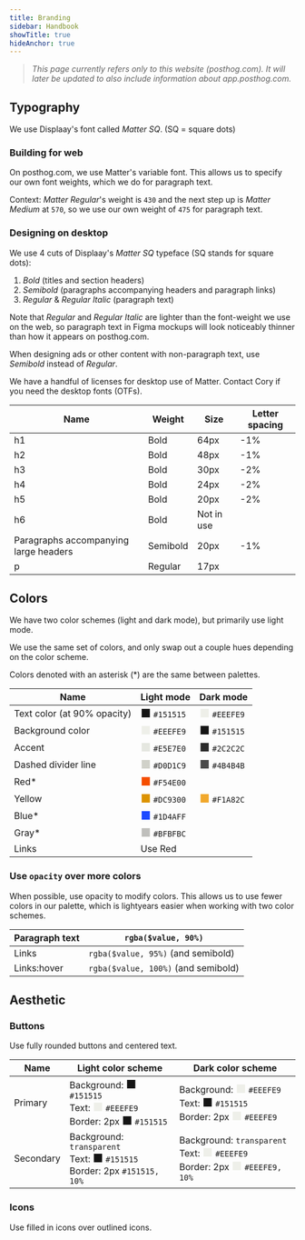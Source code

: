 ```yaml
---
title: Branding
sidebar: Handbook
showTitle: true
hideAnchor: true
---
```


> <em>This page currently refers only to this website (posthog.com). It will later be updated to also include information about app.posthog.com.</em>

## Typography

We use Displaay's font called *Matter SQ*. (SQ = square dots)

### Building for web

On posthog.com, we use Matter's variable font. This allows us to specify our own font weights, which we do for paragraph text.

Context: *Matter Regular*'s weight is `430` and the next step up is *Matter Medium* at `570`, so we use our own weight of `475` for paragraph text.

### Designing on desktop

We use 4 cuts of Displaay's *Matter SQ* typeface (SQ stands for square dots):

1. *Bold* (titles and section headers)
2. *Semibold* (paragraphs accompanying headers and paragraph links)
3. *Regular* & *Regular Italic* (paragraph text)

Note that *Regular* and *Regular Italic* are lighter than the font-weight we use on the web, so paragraph text in Figma mockups will look noticeably thinner than how it appears on posthog.com.

When designing ads or other content with non-paragraph text, use *Semibold* instead of *Regular*.

We have a handful of licenses for desktop use of Matter. Contact Cory if you need the desktop fonts (OTFs).

| Name                                  | Weight   | Size       | Letter spacing |
|---------------------------------------|----------|------------|----------------|
| h1                                    | Bold     | 64px       | -1%            |
| h2                                    | Bold     | 48px       | -1%            |
| h3                                    | Bold     | 30px       | -2%            |
| h4                                    | Bold     | 24px       | -2%            |
| h5                                    | Bold     | 20px       | -2%            |
| h6                                    | Bold     | Not in use |                |
| Paragraphs accompanying large headers | Semibold | 20px       | -1%            |
| p                                     | Regular  | 17px       |                |

## Colors

We have two color schemes (light and dark mode), but primarily use light mode.

We use the same set of colors, and only swap out a couple hues depending on the color scheme.

Colors denoted with an asterisk (*) are the same between palettes.

| Name                        | Light mode | Dark mode |
|-----------------------------|------------|-----------|
| Text color (at 90% opacity) | <span style="color:#151515; font-size: 20px">■</span> `#151515`  | <span style="color:#EEEFE9; font-size: 20px">■</span> `#EEEFE9` |
| Background color            | <span style="color:#EEEFE9; font-size: 20px">■</span> `#EEEFE9`  | <span style="color:#151515; font-size: 20px">■</span> `#151515` |
| Accent                      | <span style="color:#E5E7E0; font-size: 20px">■</span> `#E5E7E0`  | <span style="color:#2C2C2C; font-size: 20px">■</span> `#2C2C2C` |
| Dashed divider line         | <span style="color:#D0D1C9; font-size: 20px">■</span> `#D0D1C9`  | <span style="color:#4B4B4B; font-size: 20px">■</span> `#4B4B4B` |
| Red*                        | <span style="color:#F54E00; font-size: 20px">■</span> `#F54E00`  |           |
| Yellow                      | <span style="color:#DC9300; font-size: 20px">■</span> `#DC9300`  | <span style="color:#F1A82C; font-size: 20px">■</span> `#F1A82C` |
| Blue*                       | <span style="color:#1D4AFF; font-size: 20px">■</span> `#1D4AFF`  |           |
| Gray*                       | <span style="color:#BFBFBC; font-size: 20px">■</span> `#BFBFBC`  |           |
| Links                       | Use Red    |           |


### Use `opacity` over more colors

When possible, use opacity to modify colors. This allows us to use fewer colors in our palette, which is lightyears easier when working with two color schemes.

| Paragraph text | `rgba($value, 90%)`                 |
|----------------|-------------------------------------|
| Links          | `rgba($value, 95%)` (and semibold)  |
| Links:hover    | `rgba($value, 100%)` (and semibold) |

## Aesthetic

### Buttons

Use fully rounded buttons and centered text.

| Name      | Light color scheme                                                   | Dark color scheme                                                    |
|-----------|----------------------------------------------------------------------|----------------------------------------------------------------------|
| Primary   | Background: <span style="color:#151515; font-size: 20px">■</span> `#151515` <br />Text: <span style="color:#EEEFE9; font-size: 20px">■</span> `#EEEFE9` <br />Border: 2px <span style="color:#151515; font-size: 20px">■</span> `#151515`          | Background: <span style="color:#EEEFE9; font-size: 20px">■</span> `#EEEFE9` <br />Text: <span style="color:#151515; font-size: 20px">■</span> `#151515` <br />Border: 2px <span style="color:#EEEFE9; font-size: 20px">■</span> `#EEEFE9`          |
| Secondary | Background: `transparent` <br />Text: <span style="color:#151515; font-size: 20px">■</span> `#151515` <br />Border: 2px `#151515, 10%` | Background: `transparent` <br />Text: <span style="color:#EEEFE9; font-size: 20px">■</span> `#EEEFE9` <br />Border: 2px <span style="color:#EEEFE9; font-size: 20px">■</span> `#EEEFE9, 10%` |

### Icons

Use filled in icons over outlined icons.
